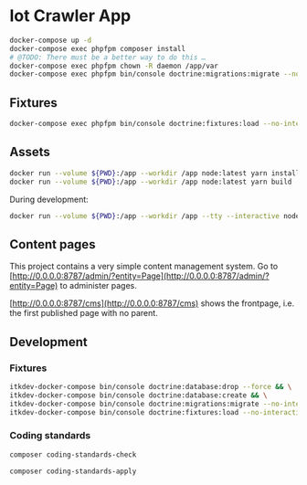 # Iot Crawler App

```sh
docker-compose up -d
docker-compose exec phpfpm composer install
# @TODO: There must be a better way to do this …
docker-compose exec phpfpm chown -R daemon /app/var
docker-compose exec phpfpm bin/console doctrine:migrations:migrate --no-interaction
```

## Fixtures

```sh
docker-compose exec phpfpm bin/console doctrine:fixtures:load --no-interaction
```

## Assets

```sh
docker run --volume ${PWD}:/app --workdir /app node:latest yarn install
docker run --volume ${PWD}:/app --workdir /app node:latest yarn build
```

During development:

```sh
docker run --volume ${PWD}:/app --workdir /app --tty --interactive node:latest yarn watch
```

## Content pages

This project contains a very simple content management system. Go to
[http://0.0.0.0:8787/admin/?entity=Page](http://0.0.0.0:8787/admin/?entity=Page) to administer pages.

[http://0.0.0.0:8787/cms](http://0.0.0.0:8787/cms) shows the frontpage, i.e. the
first published page with no parent.

## Development

### Fixtures

```sh
itkdev-docker-compose bin/console doctrine:database:drop --force && \
itkdev-docker-compose bin/console doctrine:database:create && \
itkdev-docker-compose bin/console doctrine:migrations:migrate --no-interaction && \
itkdev-docker-compose bin/console doctrine:fixtures:load --no-interaction
```

### Coding standards

```sh
composer coding-standards-check
```

```sh
composer coding-standards-apply
```
